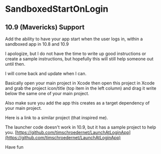 SandboxedStartOnLogin
=====================

10.9 (Mavericks) Support
--

Add the ability to have your app start when the user logs in, within a sandboxed app in 10.8 and 10.9


I apologize, but I do not have the time to write up good instructions or create a sample instructions, but hopefully this will still help someone out until then.

I will come back and update when I can.

Basically open your main project in Xcode then open this project in Xcode and grab the project icon/title (top item in the left column) and drag it write below the same one of your main project.

Also make sure you add the app this creates as a target dependency of your main project.

Here is a link to a similar project (that inspired me).

The launcher code doesn't work in 10.9, but it has a sample project to help you.
[https://github.com/timschroedernet/LaunchAtLoginApp](https://github.com/timschroedernet/LaunchAtLoginApp)

Have fun